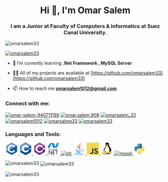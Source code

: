 <h1 align="center">Hi 👋, I'm Omar Salem</h1>
<h3 align="center">I am a Junior at Faculty of Computers & Informatics at Suez Canal University.</h3>

<p align="left"> <img src="https://komarev.com/ghpvc/?username=omarsalem33&label=Profile%20views&color=0e75b6&style=flat" alt="omarsalem33" /> </p>

<p align="left"> <a href="https://github.com/ryo-ma/github-profile-trophy"><img src="https://github-profile-trophy.vercel.app/?username=omarsalem33" alt="omarsalem33" /></a> </p>

- 🌱 I’m currently learning **.Net Framework , MySQL Server**

- 👨‍💻 All of my projects are available at [https://github.com/omarsalem33](https://github.com/omarsalem33)

- 📫 How to reach me **omarsalem1012@gmail.com**

<h3 align="left">Connect with me:</h3>
<p align="left">
<a href="https://linkedin.com/in/omar-salem-940711199" target="blank"><img align="center" src="https://raw.githubusercontent.com/rahuldkjain/github-profile-readme-generator/master/src/images/icons/Social/linked-in-alt.svg" alt="omar-salem-940711199" height="30" width="40" /></a>
<a href="https://fb.com/omar.salem.908" target="blank"><img align="center" src="https://raw.githubusercontent.com/rahuldkjain/github-profile-readme-generator/master/src/images/icons/Social/facebook.svg" alt="omar.salem.908" height="30" width="40" /></a>
<a href="https://instagram.com/omarsalem_33" target="blank"><img align="center" src="https://raw.githubusercontent.com/rahuldkjain/github-profile-readme-generator/master/src/images/icons/Social/instagram.svg" alt="omarsalem_33" height="30" width="40" /></a>
<a href="https://www.hackerrank.com/omarsalem1012" target="blank"><img align="center" src="https://raw.githubusercontent.com/rahuldkjain/github-profile-readme-generator/master/src/images/icons/Social/hackerrank.svg" alt="omarsalem1012" height="30" width="40" /></a>
<a href="https://codeforces.com/profile/omarsalme33" target="blank"><img align="center" src="https://raw.githubusercontent.com/rahuldkjain/github-profile-readme-generator/master/src/images/icons/Social/codeforces.svg" alt="omarsalme33" height="30" width="40" /></a>
<a href="https://www.leetcode.com/omarsalem33" target="blank"><img align="center" src="https://raw.githubusercontent.com/rahuldkjain/github-profile-readme-generator/master/src/images/icons/Social/leet-code.svg" alt="omarsalem33" height="30" width="40" /></a>
</p>

<h3 align="left">Languages and Tools:</h3>
<p align="left"> <a href="https://www.cprogramming.com/" target="_blank" rel="noreferrer"> <img src="https://raw.githubusercontent.com/devicons/devicon/master/icons/c/c-original.svg" alt="c" width="40" height="40"/> </a> <a href="https://www.w3schools.com/cpp/" target="_blank" rel="noreferrer"> <img src="https://raw.githubusercontent.com/devicons/devicon/master/icons/cplusplus/cplusplus-original.svg" alt="cplusplus" width="40" height="40"/> </a> <a href="https://www.w3schools.com/cs/" target="_blank" rel="noreferrer"> <img src="https://raw.githubusercontent.com/devicons/devicon/master/icons/csharp/csharp-original.svg" alt="csharp" width="40" height="40"/> </a> <a href="https://dotnet.microsoft.com/" target="_blank" rel="noreferrer"> <img src="https://raw.githubusercontent.com/devicons/devicon/master/icons/dot-net/dot-net-original-wordmark.svg" alt="dotnet" width="40" height="40"/> </a> <a href="https://git-scm.com/" target="_blank" rel="noreferrer"> <img src="https://www.vectorlogo.zone/logos/git-scm/git-scm-icon.svg" alt="git" width="40" height="40"/> </a> <a href="https://www.java.com" target="_blank" rel="noreferrer"> <img src="https://raw.githubusercontent.com/devicons/devicon/master/icons/java/java-original.svg" alt="java" width="40" height="40"/> </a> <a href="https://developer.mozilla.org/en-US/docs/Web/JavaScript" target="_blank" rel="noreferrer"> <img src="https://raw.githubusercontent.com/devicons/devicon/master/icons/javascript/javascript-original.svg" alt="javascript" width="40" height="40"/> </a> <a href="https://www.linux.org/" target="_blank" rel="noreferrer"> <img src="https://raw.githubusercontent.com/devicons/devicon/master/icons/linux/linux-original.svg" alt="linux" width="40" height="40"/> </a> <a href="https://www.microsoft.com/en-us/sql-server" target="_blank" rel="noreferrer"> <img src="https://www.svgrepo.com/show/303229/microsoft-sql-server-logo.svg" alt="mssql" width="40" height="40"/> </a> <a href="https://www.python.org" target="_blank" rel="noreferrer"> <img src="https://raw.githubusercontent.com/devicons/devicon/master/icons/python/python-original.svg" alt="python" width="40" height="40"/> </a> </p>

<p><img align="left" src="https://github-readme-stats.vercel.app/api/top-langs?username=omarsalem33&show_icons=true&locale=en&layout=compact" alt="omarsalem33" /></p>

<p>&nbsp;<img align="center" src="https://github-readme-stats.vercel.app/api?username=omarsalem33&show_icons=true&locale=en" alt="omarsalem33" /></p>

<p><img align="center" src="https://github-readme-streak-stats.herokuapp.com/?user=omarsalem33&" alt="omarsalem33" /></p>
